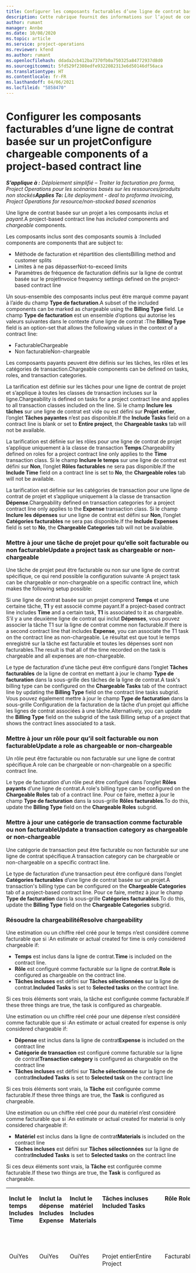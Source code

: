```yaml
---
title: Configurer les composants facturables d’une ligne de contrat basée sur un projet
description: Cette rubrique fournit des informations sur l’ajout de composants facturables aux lignes de contrat dans Project Operations.
author: rumant
manager: Annbe
ms.date: 10/08/2020
ms.topic: article
ms.service: project-operations
ms.reviewer: kfend
ms.author: rumant
ms.openlocfilehash: ddada2cb412ba7370fb0a750325a84772937d8d0
ms.sourcegitcommit: 5fd529f2308edfe9322082313e6d50146df56aca
ms.translationtype: HT
ms.contentlocale: fr-FR
ms.lasthandoff: 04/06/2021
ms.locfileid: "5858470"
---
```

# <a name="configure-chargeable-components-of-a-project-based-contract-line"></a><span data-ttu-id="822e9-103">Configurer les composants facturables d’une ligne de contrat basée sur un projet</span><span class="sxs-lookup"><span data-stu-id="822e9-103">Configure chargeable components of a project-based contract line</span></span>

<span data-ttu-id="822e9-104">_**S’applique à :** Déploiement simplifié – Traiter la facturation pro forma, Project Operations pour les scénarios basés sur les ressources/produits non stockés_</span><span class="sxs-lookup"><span data-stu-id="822e9-104">_**Applies To:** Lite deployment - deal to proforma invoicing, Project Operations for resource/non-stocked based scenarios_</span></span>

<span data-ttu-id="822e9-105">Une ligne de contrat basée sur un projet a les composants *inclus* et *payant*.</span><span class="sxs-lookup"><span data-stu-id="822e9-105">A project-based contract line has *included* components and *chargeable* components.</span></span>

<span data-ttu-id="822e9-106">Les composants inclus sont des composants soumis à :</span><span class="sxs-lookup"><span data-stu-id="822e9-106">Included components are components that are subject to:</span></span>

  - <span data-ttu-id="822e9-107">Méthode de facturation et répartition des clients</span><span class="sxs-lookup"><span data-stu-id="822e9-107">Billing method and customer splits</span></span>
  - <span data-ttu-id="822e9-108">Limites à ne pas dépasser</span><span class="sxs-lookup"><span data-stu-id="822e9-108">Not-to-exceed limits</span></span> 
  - <span data-ttu-id="822e9-109">Paramètres de fréquence de facturation définis sur la ligne de contrat basée sur le projet</span><span class="sxs-lookup"><span data-stu-id="822e9-109">Invoice frequency settings defined on the project-based contract line</span></span>

<span data-ttu-id="822e9-110">Un sous-ensemble des composants inclus peut être marqué comme payant à l’aide du champ **Type de facturation**.</span><span class="sxs-lookup"><span data-stu-id="822e9-110">A subset of the included components can be marked as chargeable using the **Billing Type** field.</span></span> <span data-ttu-id="822e9-111">Le champ **Type de facturation** est un ensemble d’options qui autorise les valeurs suivantes dans le contexte d’une ligne de contrat :</span><span class="sxs-lookup"><span data-stu-id="822e9-111">The **Billing Type** field is an option-set that allows the following values in the context of a contract line:</span></span>

  - <span data-ttu-id="822e9-112">Facturable</span><span class="sxs-lookup"><span data-stu-id="822e9-112">Chargeable</span></span>
  - <span data-ttu-id="822e9-113">Non facturable</span><span class="sxs-lookup"><span data-stu-id="822e9-113">Non-chargeable</span></span>

<span data-ttu-id="822e9-114">Les composants payants peuvent être définis sur les tâches, les rôles et les catégories de transaction.</span><span class="sxs-lookup"><span data-stu-id="822e9-114">Chargeable components can be defined on tasks, roles, and transaction categories.</span></span>

<span data-ttu-id="822e9-115">La tarification est définie sur les tâches pour une ligne de contrat de projet et s’applique à toutes les classes de transaction incluses sur la ligne.</span><span class="sxs-lookup"><span data-stu-id="822e9-115">Chargeability is defined on tasks for a project contract line and applies to all transaction classes included on the line.</span></span> <span data-ttu-id="822e9-116">Si le champ **Inclure les tâches** sur une ligne de contrat est vide ou est défini sur **Projet entier**, l’onglet **Tâches payantes** n’est pas disponible.</span><span class="sxs-lookup"><span data-stu-id="822e9-116">If the **Include Tasks** field on a contract line is blank or set to **Entire project**, the **Chargeable tasks** tab will not be available.</span></span>

<span data-ttu-id="822e9-117">La tarification est définie sur les rôles pour une ligne de contrat de projet s’applique uniquement à la classe de transaction **Temps**.</span><span class="sxs-lookup"><span data-stu-id="822e9-117">Chargeability defined on roles for a project contract line only applies to the **Time** transaction class.</span></span> <span data-ttu-id="822e9-118">Si le champ **Inclure le temps** sur une ligne de contrat est défini sur **Non**, l’onglet **Rôles facturables** ne sera pas disponible.</span><span class="sxs-lookup"><span data-stu-id="822e9-118">If the **Include Time** field on a contract line is set to **No**, the **Chargeable roles** tab will not be available.</span></span>

<span data-ttu-id="822e9-119">La tarification est définie sur les catégories de transaction pour une ligne de contrat de projet et s’applique uniquement à la classe de transaction **Dépense**.</span><span class="sxs-lookup"><span data-stu-id="822e9-119">Chargeability defined on transaction categories for a project contract line only applies to the **Expense** transaction class.</span></span> <span data-ttu-id="822e9-120">Si le champ **Inclure les dépenses** sur une ligne de contrat est défini sur **Non**, l’onglet **Catégories facturables** ne sera pas disponible.</span><span class="sxs-lookup"><span data-stu-id="822e9-120">If the **Include Expenses** field is set to **No**, the **Chargeable Categories** tab will not be available.</span></span>

### <a name="update-a-project-task-as-chargeable-or-non-chargeable"></a><span data-ttu-id="822e9-121">Mettre à jour une tâche de projet pour qu’elle soit facturable ou non facturable</span><span class="sxs-lookup"><span data-stu-id="822e9-121">Update a project task as chargeable or non-chargeable</span></span>

<span data-ttu-id="822e9-122">Une tâche de projet peut être facturable ou non sur une ligne de contrat spécifique, ce qui rend possible la configuration suivante :</span><span class="sxs-lookup"><span data-stu-id="822e9-122">A project task can be chargeable or non-chargeable on a specific contract line, which makes the following setup possible:</span></span>

<span data-ttu-id="822e9-123">Si une ligne de contrat basée sur un projet comprend **Temps** et une certaine tâche, **T1** y est associé comme payant.</span><span class="sxs-lookup"><span data-stu-id="822e9-123">If a project-based contract line includes **Time** and a certain task, **T1** is associated to it as chargeable.</span></span> <span data-ttu-id="822e9-124">S’il y a une deuxième ligne de contrat qui inclut **Dépenses**, vous pouvez associer la tâche T1 sur la ligne de contrat comme non facturable.</span><span class="sxs-lookup"><span data-stu-id="822e9-124">If there is a second contract line that includes **Expense**, you can associate the T1 task on the contract line as non-chargeable.</span></span> <span data-ttu-id="822e9-125">Le résultat est que tout le temps enregistré sur la tâche est facturable et toutes les dépenses sont non facturables.</span><span class="sxs-lookup"><span data-stu-id="822e9-125">The result is that all of the time recorded on the task is chargeable and all expenses are non-chargeable.</span></span>

<span data-ttu-id="822e9-126">Le type de facturation d’une tâche peut être configuré dans l’onglet **Tâches facturables** de la ligne de contrat en mettant à jour le champ **Type de facturation** dans la sous-grille des tâches de la ligne de contrat.</span><span class="sxs-lookup"><span data-stu-id="822e9-126">A task's billing type can be configured on the **Chargeable Tasks** tab of the contract line by updating the **Billing Type** field on the contract line tasks subgrid.</span></span> <span data-ttu-id="822e9-127">Vous pouvez également mettre à jour le champ **Type de facturation** dans la sous-grille Configuration de la facturation de la tâche d’un projet qui affiche les lignes de contrat associées à une tâche.</span><span class="sxs-lookup"><span data-stu-id="822e9-127">Alternatively, you can update the **Billing Type** field on the subgrid of the task Billing setup of a project that shows the contract lines associated to a task.</span></span>

### <a name="update-a-role-as-chargeable-or-non-chargeable"></a><span data-ttu-id="822e9-128">Mettre à jour un rôle pour qu’il soit facturable ou non facturable</span><span class="sxs-lookup"><span data-stu-id="822e9-128">Update a role as chargeable or non-chargeable</span></span>

<span data-ttu-id="822e9-129">Un rôle peut être facturable ou non facturable sur une ligne de contrat spécifique.</span><span class="sxs-lookup"><span data-stu-id="822e9-129">A role can be chargeable or non-chargeable on a specific contract line.</span></span>

<span data-ttu-id="822e9-130">Le type de facturation d’un rôle peut être configuré dans l’onglet **Rôles payants** d’une ligne de contrat.</span><span class="sxs-lookup"><span data-stu-id="822e9-130">A role's billing type can be configured on the **Chargeable Roles** tab of a contract line.</span></span> <span data-ttu-id="822e9-131">Pour ce faire, mettez à jour le champ **Type de facturation** dans la sous-grille **Rôles facturables**.</span><span class="sxs-lookup"><span data-stu-id="822e9-131">To do this, update the **Billing Type** field on the **Chargeable Roles** subgrid.</span></span>

### <a name="update-a-transaction-category-as-chargeable-or-non-chargeable"></a><span data-ttu-id="822e9-132">Mettre à jour une catégorie de transaction comme facturable ou non facturable</span><span class="sxs-lookup"><span data-stu-id="822e9-132">Update a transaction category as chargeable or non-chargeable</span></span>

<span data-ttu-id="822e9-133">Une catégorie de transaction peut être facturable ou non facturable sur une ligne de contrat spécifique.</span><span class="sxs-lookup"><span data-stu-id="822e9-133">A transaction category can be chargeable or non-chargeable on a specific contract line.</span></span>

<span data-ttu-id="822e9-134">Le type de facturation d’une transaction peut être configuré dans l’onglet **Catégories facturables** d’une ligne de contrat basée sur un projet.</span><span class="sxs-lookup"><span data-stu-id="822e9-134">A transaction's billing type can be configured on the **Chargeable Categories** tab of a project-based contract line.</span></span> <span data-ttu-id="822e9-135">Pour ce faire, mettez à jour le champ **Type de facturation** dans la sous-grille **Catégories facturables**.</span><span class="sxs-lookup"><span data-stu-id="822e9-135">To do this, update the **Billing Type** field on the **Chargeable Categories** subgrid.</span></span>

### <a name="resolve-chargeability"></a><span data-ttu-id="822e9-136">Résoudre la chargeabilité</span><span class="sxs-lookup"><span data-stu-id="822e9-136">Resolve chargeability</span></span>

<span data-ttu-id="822e9-137">Une estimation ou un chiffre réel créé pour le temps n’est considéré comme facturable que si :</span><span class="sxs-lookup"><span data-stu-id="822e9-137">An estimate or actual created for time is only considered chargeable if:</span></span>

   - <span data-ttu-id="822e9-138">**Temps** est inclus dans la ligne de contrat.</span><span class="sxs-lookup"><span data-stu-id="822e9-138">**Time** is included on the contract line.</span></span>
   - <span data-ttu-id="822e9-139">**Rôle** est configuré comme facturable sur la ligne de contrat.</span><span class="sxs-lookup"><span data-stu-id="822e9-139">**Role** is configured as chargeable on the contract line.</span></span>
   - <span data-ttu-id="822e9-140">**Tâches incluses** est défini sur **Tâches sélectionnées** sur la ligne de contrat.</span><span class="sxs-lookup"><span data-stu-id="822e9-140">**Included Tasks** is set to **Selected tasks** on the contract line.</span></span>
 
 <span data-ttu-id="822e9-141">Si ces trois éléments sont vrais, la tâche est configurée comme facturable.</span><span class="sxs-lookup"><span data-stu-id="822e9-141">If these three things are true, the task is configured as chargeable.</span></span> 

<span data-ttu-id="822e9-142">Une estimation ou un chiffre réel créé pour une dépense n’est considéré comme facturable que si :</span><span class="sxs-lookup"><span data-stu-id="822e9-142">An estimate or actual created for expense is only considered chargeable if:</span></span>

   - <span data-ttu-id="822e9-143">**Dépense** est inclus dans la ligne de contrat</span><span class="sxs-lookup"><span data-stu-id="822e9-143">**Expense** is included on the contract line</span></span>
   - <span data-ttu-id="822e9-144">**Catégorie de transaction** est configuré comme facturable sur la ligne de contrat</span><span class="sxs-lookup"><span data-stu-id="822e9-144">**Transaction category** is configured as chargeable on the contract line</span></span>
   - <span data-ttu-id="822e9-145">**Tâches incluses** est défini sur **Tâche sélectionnée** sur la ligne de contrat</span><span class="sxs-lookup"><span data-stu-id="822e9-145">**Included Tasks** is set to **Selected task** on the contract line</span></span>
  
 <span data-ttu-id="822e9-146">Si ces trois éléments sont vrais, la **Tâche** est configurée comme facturable.</span><span class="sxs-lookup"><span data-stu-id="822e9-146">If these three things are true, the **Task** is configured as chargeable.</span></span> 

<span data-ttu-id="822e9-147">Une estimation ou un chiffre réel créé pour du matériel n’est considéré comme facturable que si :</span><span class="sxs-lookup"><span data-stu-id="822e9-147">An estimate or actual created for material is only considered chargeable if:</span></span>

   - <span data-ttu-id="822e9-148">**Matériel** est inclus dans la ligne de contrat</span><span class="sxs-lookup"><span data-stu-id="822e9-148">**Materials** is included on the contract line</span></span>
   - <span data-ttu-id="822e9-149">**Tâches incluses** est défini sur **Tâches sélectionnées** sur la ligne de contrat</span><span class="sxs-lookup"><span data-stu-id="822e9-149">**Included Tasks** is set to **Selected tasks** on the contract line</span></span>

<span data-ttu-id="822e9-150">Si ces deux éléments sont vrais, la **Tâche** est configurée comme facturable.</span><span class="sxs-lookup"><span data-stu-id="822e9-150">If these two things are true, the **Task** is configured as chargeable.</span></span> 

<table border="0" cellspacing="0" cellpadding="0">
    <tbody>
        <tr>
            <td width="70" valign="top">
                <p><span data-ttu-id="822e9-151">
                    <strong>Inclut le temps</strong>
                </span><span class="sxs-lookup"><span data-stu-id="822e9-151">
                    <strong>Includes Time</strong>
                </span></span></p>
            </td>
            <td width="78" valign="top">
                <p><span data-ttu-id="822e9-152">
                    <strong>Inclut la dépense</strong>
                    <strong></strong>
                </span><span class="sxs-lookup"><span data-stu-id="822e9-152">
                    <strong>Includes Expense</strong>
                    <strong></strong>
                </span></span></p>
            </td>
            <td width="63" valign="top">
                <p><span data-ttu-id="822e9-153">
                    <strong>Inclut le matériel</strong>
                    <strong></strong>
                </span><span class="sxs-lookup"><span data-stu-id="822e9-153">
                    <strong>Includes Materials</strong>
                    <strong></strong>
                </span></span></p>
            </td>
            <td width="75" valign="top">
                <p><span data-ttu-id="822e9-154">
                    <strong>Tâches incluses</strong>
                    <strong></strong>
                </span><span class="sxs-lookup"><span data-stu-id="822e9-154">
                    <strong>Included Tasks</strong>
                    <strong></strong>
                </span></span></p>
            </td>
            <td width="65" valign="top">
                <p><span data-ttu-id="822e9-155">
                    <strong>Rôle</strong>
                    <strong></strong>
                </span><span class="sxs-lookup"><span data-stu-id="822e9-155">
                    <strong>Role</strong>
                    <strong></strong>
                </span></span></p>
            </td>
            <td width="70" valign="top">
                <p><span data-ttu-id="822e9-156">
                    <strong>Catégorie</strong>
                    <strong></strong>
                </span><span class="sxs-lookup"><span data-stu-id="822e9-156">
                    <strong>Category</strong>
                    <strong></strong>
                </span></span></p>
            </td>
            <td width="65" valign="top">
                <p><span data-ttu-id="822e9-157">
                    <strong>Tâche</strong>
                    <strong></strong>
                </span><span class="sxs-lookup"><span data-stu-id="822e9-157">
                    <strong>Task</strong>
                    <strong></strong>
                </span></span></p>
            </td>
            <td width="350" valign="top">
                <p><span data-ttu-id="822e9-158">
                    <strong>Impact sur le fait que l’élément soit facturable</strong>
                </span><span class="sxs-lookup"><span data-stu-id="822e9-158">
                    <strong>Chargeability impact</strong>
                </span></span></p>
            </td>
        </tr>
        <tr>
            <td width="70" valign="top">
                <p>
<span data-ttu-id="822e9-159">Oui</span><span class="sxs-lookup"><span data-stu-id="822e9-159">Yes</span></span> </p>
            </td>
            <td width="78" valign="top">
                <p>
<span data-ttu-id="822e9-160">Oui</span><span class="sxs-lookup"><span data-stu-id="822e9-160">Yes</span></span> </p>
            </td>
            <td width="63" valign="top">
                <p>
<span data-ttu-id="822e9-161">Oui</span><span class="sxs-lookup"><span data-stu-id="822e9-161">Yes</span></span> </p>
            </td>
            <td width="75" valign="top">
                <p>
<span data-ttu-id="822e9-162">Projet entier</span><span class="sxs-lookup"><span data-stu-id="822e9-162">Entire Project</span></span> </p>
            </td>
            <td width="65" valign="top">
                <p>
<span data-ttu-id="822e9-163">Facturable</span><span class="sxs-lookup"><span data-stu-id="822e9-163">Chargeable</span></span> </p>
            </td>
            <td width="70" valign="top">
                <p>
<span data-ttu-id="822e9-164">Facturable</span><span class="sxs-lookup"><span data-stu-id="822e9-164">Chargeable</span></span> </p>
            </td>
            <td width="65" valign="top">
                <p>
<span data-ttu-id="822e9-165">Impossible à définir</span><span class="sxs-lookup"><span data-stu-id="822e9-165">Can't be set</span></span> </p>
            </td>
            <td width="350" valign="top">
                <p>
<span data-ttu-id="822e9-166">Facturation à partir du chiffre réel de temps : <strong>Facturable</strong>
                </span><span class="sxs-lookup"><span data-stu-id="822e9-166">Billing on a time actual: <strong>Chargeable</strong>
                </span></span></p>
                <p>
<span data-ttu-id="822e9-167">Type de facturation à partir du chiffre réel de dépenses : <strong>Facturable</strong>
                </span><span class="sxs-lookup"><span data-stu-id="822e9-167">Billing type on expense actual: <strong>Chargeable</strong>
                </span></span></p>
                <p>
<span data-ttu-id="822e9-168">Type de facturation à partir du chiffre réel de matériel : <strong>Facturable</strong>
                </span><span class="sxs-lookup"><span data-stu-id="822e9-168">Billing type on material actual: <strong>Chargeable</strong>
                </span></span></p>
            </td>
        </tr>
        <tr>
            <td width="70" valign="top">
                <p>
<span data-ttu-id="822e9-169">Oui</span><span class="sxs-lookup"><span data-stu-id="822e9-169">Yes</span></span> </p>
            </td>
            <td width="78" valign="top">
                <p>
<span data-ttu-id="822e9-170">Oui</span><span class="sxs-lookup"><span data-stu-id="822e9-170">Yes</span></span> </p>
            </td>
            <td width="63" valign="top">
                <p>
<span data-ttu-id="822e9-171">Oui</span><span class="sxs-lookup"><span data-stu-id="822e9-171">Yes</span></span> </p>
            </td>
            <td width="75" valign="top">
                <p>
<span data-ttu-id="822e9-172">Tâches sélectionnées uniquement</span><span class="sxs-lookup"><span data-stu-id="822e9-172">Selected tasks only</span></span> </p>
            </td>
            <td width="65" valign="top">
                <p>
<span data-ttu-id="822e9-173">Facturable</span><span class="sxs-lookup"><span data-stu-id="822e9-173">Chargeable</span></span> </p>
            </td>
            <td width="70" valign="top">
                <p>
<span data-ttu-id="822e9-174">Facturable</span><span class="sxs-lookup"><span data-stu-id="822e9-174">Chargeable</span></span> </p>
            </td>
            <td width="65" valign="top">
                <p>
<span data-ttu-id="822e9-175">Facturable</span><span class="sxs-lookup"><span data-stu-id="822e9-175">Chargeable</span></span> </p>
            </td>
            <td width="350" valign="top">
                <p>
<span data-ttu-id="822e9-176">Facturation à partir du chiffre réel de temps : <strong>Facturable</strong>
                </span><span class="sxs-lookup"><span data-stu-id="822e9-176">Billing on a time actual: <strong>Chargeable</strong>
                </span></span></p>
                <p>
<span data-ttu-id="822e9-177">Type de facturation à partir du chiffre réel de dépenses : <strong>Facturable</strong>
                </span><span class="sxs-lookup"><span data-stu-id="822e9-177">Billing type on expense actual: <strong>Chargeable</strong>
                </span></span></p>
                <p>
<span data-ttu-id="822e9-178">Type de facturation à partir du chiffre réel de matériel : <strong>Facturable</strong>
                </span><span class="sxs-lookup"><span data-stu-id="822e9-178">Billing type on material actual: <strong>Chargeable</strong>
                </span></span></p>
            </td>
        </tr>
        <tr>
            <td width="70" valign="top">
                <p>
<span data-ttu-id="822e9-179">Oui</span><span class="sxs-lookup"><span data-stu-id="822e9-179">Yes</span></span> </p>
            </td>
            <td width="78" valign="top">
                <p>
<span data-ttu-id="822e9-180">Oui</span><span class="sxs-lookup"><span data-stu-id="822e9-180">Yes</span></span> </p>
            </td>
            <td width="63" valign="top">
                <p>
<span data-ttu-id="822e9-181">Oui</span><span class="sxs-lookup"><span data-stu-id="822e9-181">Yes</span></span> </p>
            </td>
            <td width="75" valign="top">
                <p>
<span data-ttu-id="822e9-182">Tâches sélectionnées uniquement</span><span class="sxs-lookup"><span data-stu-id="822e9-182">Selected tasks only</span></span> </p>
            </td>
            <td width="65" valign="top">
                <p><span data-ttu-id="822e9-183">
                    <strong>Non facturable</strong>
                </span><span class="sxs-lookup"><span data-stu-id="822e9-183">
                    <strong>Non - Chargeable</strong>
                </span></span></p>
            </td>
            <td width="70" valign="top">
                <p>
<span data-ttu-id="822e9-184">Facturable</span><span class="sxs-lookup"><span data-stu-id="822e9-184">Chargeable</span></span> </p>
            </td>
            <td width="65" valign="top">
                <p>
<span data-ttu-id="822e9-185">Facturable</span><span class="sxs-lookup"><span data-stu-id="822e9-185">Chargeable</span></span> </p>
            </td>
            <td width="350" valign="top">
                <p>
<span data-ttu-id="822e9-186">Facturation à partir du chiffre réel de temps : <strong>Non facturable</strong>
                </span><span class="sxs-lookup"><span data-stu-id="822e9-186">Billing on a time actual: <strong>Non-Chargeable</strong>
                </span></span></p>
                <p>
<span data-ttu-id="822e9-187">Type de facturation sur les dépenses réelles : facturable</span><span class="sxs-lookup"><span data-stu-id="822e9-187">Billing type on expense actual: Chargeable</span></span> </p>
                <p>
<span data-ttu-id="822e9-188">Type de facturation à partir du chiffre réel de matériel : Facturable</span><span class="sxs-lookup"><span data-stu-id="822e9-188">Billing type on material actual: Chargeable</span></span> </p>
            </td>
        </tr>
        <tr>
            <td width="70" valign="top">
                <p>
<span data-ttu-id="822e9-189">Oui</span><span class="sxs-lookup"><span data-stu-id="822e9-189">Yes</span></span> </p>
            </td>
            <td width="78" valign="top">
                <p>
<span data-ttu-id="822e9-190">Oui</span><span class="sxs-lookup"><span data-stu-id="822e9-190">Yes</span></span> </p>
            </td>
            <td width="63" valign="top">
                <p>
<span data-ttu-id="822e9-191">Oui</span><span class="sxs-lookup"><span data-stu-id="822e9-191">Yes</span></span> </p>
            </td>
            <td width="75" valign="top">
                <p>
<span data-ttu-id="822e9-192">Tâches sélectionnées uniquement</span><span class="sxs-lookup"><span data-stu-id="822e9-192">Selected tasks only</span></span> </p>
            </td>
            <td width="65" valign="top">
                <p>
<span data-ttu-id="822e9-193">Facturable</span><span class="sxs-lookup"><span data-stu-id="822e9-193">Chargeable</span></span> </p>
            </td>
            <td width="70" valign="top">
                <p>
<span data-ttu-id="822e9-194">Facturable</span><span class="sxs-lookup"><span data-stu-id="822e9-194">Chargeable</span></span> </p>
            </td>
            <td width="65" valign="top">
                <p><span data-ttu-id="822e9-195">
                    <strong>Non facturable</strong>
                </span><span class="sxs-lookup"><span data-stu-id="822e9-195">
                    <strong>Non-Chargeable</strong>
                </span></span></p>
            </td>
            <td width="350" valign="top">
                <p>
<span data-ttu-id="822e9-196">Facturation à partir du chiffre réel de temps : <strong>Non facturable</strong>
                </span><span class="sxs-lookup"><span data-stu-id="822e9-196">Billing on a time actual: <strong>Non-Chargeable</strong>
                </span></span></p>
                <p>
<span data-ttu-id="822e9-197">Type de facturation à partir du chiffre réel de dépenses : <strong>Non facturable</strong>
                </span><span class="sxs-lookup"><span data-stu-id="822e9-197">Billing type on expense actual: <strong>Non-Chargeable</strong>
                </span></span></p>
                <p>
<span data-ttu-id="822e9-198">Type de facturation à partir du chiffre réel de matériel : <strong>Non facturable</strong>
                </span><span class="sxs-lookup"><span data-stu-id="822e9-198">Billing type on material actual: <strong>Non-Chargeable</strong>
                </span></span></p>
            </td>
        </tr>
        <tr>
            <td width="70" valign="top">
                <p>
<span data-ttu-id="822e9-199">Oui</span><span class="sxs-lookup"><span data-stu-id="822e9-199">Yes</span></span> </p>
            </td>
            <td width="78" valign="top">
                <p>
<span data-ttu-id="822e9-200">Oui</span><span class="sxs-lookup"><span data-stu-id="822e9-200">Yes</span></span> </p>
            </td>
            <td width="63" valign="top">
                <p>
<span data-ttu-id="822e9-201">Oui</span><span class="sxs-lookup"><span data-stu-id="822e9-201">Yes</span></span> </p>
            </td>
            <td width="75" valign="top">
                <p>
<span data-ttu-id="822e9-202">Tâches sélectionnées uniquement</span><span class="sxs-lookup"><span data-stu-id="822e9-202">Selected tasks only</span></span> </p>
            </td>
            <td width="65" valign="top">
                <p><span data-ttu-id="822e9-203">
                    <strong>Non facturable</strong>
                </span><span class="sxs-lookup"><span data-stu-id="822e9-203">
                    <strong>Non-Chargeable</strong>
                </span></span></p>
            </td>
            <td width="70" valign="top">
                <p>
<span data-ttu-id="822e9-204">Facturable</span><span class="sxs-lookup"><span data-stu-id="822e9-204">Chargeable</span></span> </p>
            </td>
            <td width="65" valign="top">
                <p><span data-ttu-id="822e9-205">
                    <strong>Non facturable</strong>
                </span><span class="sxs-lookup"><span data-stu-id="822e9-205">
                    <strong>Non- Chargeable</strong>
                </span></span></p>
            </td>
            <td width="350" valign="top">
                <p>
<span data-ttu-id="822e9-206">Facturation à partir du chiffre réel de temps : <strong>Non facturable</strong>
                </span><span class="sxs-lookup"><span data-stu-id="822e9-206">Billing on a time actual: <strong>Non-Chargeable</strong>
                </span></span></p>
                <p>
<span data-ttu-id="822e9-207">Type de facturation à partir du chiffre réel de dépenses : <strong>Non facturable</strong>
                </span><span class="sxs-lookup"><span data-stu-id="822e9-207">Billing type on expense actual: <strong>Non-Chargeable</strong>
                </span></span></p>
                <p>
<span data-ttu-id="822e9-208">Type de facturation à partir du chiffre réel de matériel : <strong>Non facturable</strong>
                </span><span class="sxs-lookup"><span data-stu-id="822e9-208">Billing type on material actual: <strong> Non-Chargeable</strong>
                </span></span></p>
            </td>
        </tr>
        <tr>
            <td width="70" valign="top">
                <p>
<span data-ttu-id="822e9-209">Oui</span><span class="sxs-lookup"><span data-stu-id="822e9-209">Yes</span></span> </p>
            </td>
            <td width="78" valign="top">
                <p>
<span data-ttu-id="822e9-210">Oui</span><span class="sxs-lookup"><span data-stu-id="822e9-210">Yes</span></span> </p>
            </td>
            <td width="63" valign="top">
                <p>
<span data-ttu-id="822e9-211">Oui</span><span class="sxs-lookup"><span data-stu-id="822e9-211">Yes</span></span> </p>
            </td>
            <td width="75" valign="top">
                <p>
<span data-ttu-id="822e9-212">Tâches sélectionnées uniquement</span><span class="sxs-lookup"><span data-stu-id="822e9-212">Selected tasks only</span></span> </p>
            </td>
            <td width="65" valign="top">
                <p><span data-ttu-id="822e9-213">
                    <strong>Non facturable</strong>
                </span><span class="sxs-lookup"><span data-stu-id="822e9-213">
                    <strong>Non-Chargeable</strong>
                </span></span></p>
            </td>
            <td width="70" valign="top">
                <p><span data-ttu-id="822e9-214">
                    <strong>Non facturable</strong>
                </span><span class="sxs-lookup"><span data-stu-id="822e9-214">
                    <strong>Non-Chargeable</strong>
                </span></span></p>
            </td>
            <td width="65" valign="top">
                <p>
<span data-ttu-id="822e9-215">Facturable</span><span class="sxs-lookup"><span data-stu-id="822e9-215">Chargeable</span></span> </p>
            </td>
            <td width="350" valign="top">
                <p>
<span data-ttu-id="822e9-216">Facturation à partir du chiffre réel de temps : <strong>Non facturable</strong>
                </span><span class="sxs-lookup"><span data-stu-id="822e9-216">Billing on a time actual: <strong>Non-Chargeable</strong>
                </span></span></p>
                <p>
<span data-ttu-id="822e9-217">Type de facturation à partir du chiffre réel de dépenses : <strong>Non facturable</strong>
                </span><span class="sxs-lookup"><span data-stu-id="822e9-217">Billing type on expense actual: <strong> Non-Chargeable</strong>
                </span></span></p>
                <p>
<span data-ttu-id="822e9-218">Type de facturation à partir du chiffre réel de matériel : Facturable</span><span class="sxs-lookup"><span data-stu-id="822e9-218">Billing type on material actual: Chargeable</span></span> </p>
            </td>
        </tr>
        <tr>
            <td width="70" valign="top">
                <p><span data-ttu-id="822e9-219">
                    <strong>No</strong>
                </span><span class="sxs-lookup"><span data-stu-id="822e9-219">
                    <strong>No</strong>
                </span></span></p>
            </td>
            <td width="78" valign="top">
                <p>
<span data-ttu-id="822e9-220">Oui</span><span class="sxs-lookup"><span data-stu-id="822e9-220">Yes</span></span> </p>
            </td>
            <td width="63" valign="top">
                <p>
<span data-ttu-id="822e9-221">Oui</span><span class="sxs-lookup"><span data-stu-id="822e9-221">Yes</span></span> </p>
            </td>
            <td width="75" valign="top">
                <p>
<span data-ttu-id="822e9-222">Projet entier</span><span class="sxs-lookup"><span data-stu-id="822e9-222">Entire Project</span></span> </p>
            </td>
            <td width="65" valign="top">
                <p>
<span data-ttu-id="822e9-223">Impossible à définir</span><span class="sxs-lookup"><span data-stu-id="822e9-223">Can't be set</span></span> </p>
            </td>
            <td width="70" valign="top">
                <p><span data-ttu-id="822e9-224">
                    <strong>Facturable</strong>
                </span><span class="sxs-lookup"><span data-stu-id="822e9-224">
                    <strong>Chargeable</strong>
                </span></span></p>
            </td>
            <td width="65" valign="top">
                <p>
<span data-ttu-id="822e9-225">Impossible à définir</span><span class="sxs-lookup"><span data-stu-id="822e9-225">Can't be set</span></span> </p>
            </td>
            <td width="350" valign="top">
                <p>
<span data-ttu-id="822e9-226">Facturation à partir du chiffre réel de temps : <strong>Non disponible</strong>
                </span><span class="sxs-lookup"><span data-stu-id="822e9-226">Billing on a time actual: <strong>Not available</strong>
                </span></span></p>
                <p>
<span data-ttu-id="822e9-227">Type de facturation sur les dépenses réelles : facturable</span><span class="sxs-lookup"><span data-stu-id="822e9-227">Billing type on expense actual: Chargeable</span></span> </p>
                <p>
<span data-ttu-id="822e9-228">Type de facturation à partir du chiffre réel de matériel : Facturable</span><span class="sxs-lookup"><span data-stu-id="822e9-228">Billing type on material actual: Chargeable</span></span> </p>
            </td>
        </tr>
        <tr>
            <td width="70" valign="top">
                <p><span data-ttu-id="822e9-229">
                    <strong>No</strong>
                </span><span class="sxs-lookup"><span data-stu-id="822e9-229">
                    <strong>No</strong>
                </span></span></p>
            </td>
            <td width="78" valign="top">
                <p>
<span data-ttu-id="822e9-230">Oui</span><span class="sxs-lookup"><span data-stu-id="822e9-230">Yes</span></span> </p>
            </td>
            <td width="63" valign="top">
                <p>
<span data-ttu-id="822e9-231">Oui</span><span class="sxs-lookup"><span data-stu-id="822e9-231">Yes</span></span> </p>
            </td>
            <td width="75" valign="top">
                <p>
<span data-ttu-id="822e9-232">Projet entier</span><span class="sxs-lookup"><span data-stu-id="822e9-232">Entire Project</span></span> </p>
            </td>
            <td width="65" valign="top">
                <p>
<span data-ttu-id="822e9-233">Impossible à définir</span><span class="sxs-lookup"><span data-stu-id="822e9-233">Can't be set</span></span> </p>
            </td>
            <td width="70" valign="top">
                <p><span data-ttu-id="822e9-234">
                    <strong>Non facturable</strong>
                </span><span class="sxs-lookup"><span data-stu-id="822e9-234">
                    <strong>Non-Chargeable</strong>
                </span></span></p>
            </td>
            <td width="65" valign="top">
                <p>
<span data-ttu-id="822e9-235">Impossible à définir</span><span class="sxs-lookup"><span data-stu-id="822e9-235">Can't be set</span></span> </p>
            </td>
            <td width="350" valign="top">
                <p>
<span data-ttu-id="822e9-236">Facturation à partir du chiffre réel de temps : <strong>Non disponible</strong>
                </span><span class="sxs-lookup"><span data-stu-id="822e9-236">Billing on a time actual: <strong>Not available</strong>
                </span></span></p>
                <p>
<span data-ttu-id="822e9-237">Type de facturation à partir du chiffre réel de dépenses : <strong>Non facturable</strong>
                </span><span class="sxs-lookup"><span data-stu-id="822e9-237">Billing type on expense actual: <strong> Non-chargeable</strong>
                </span></span></p>
                <p>
<span data-ttu-id="822e9-238">Type de facturation à partir du chiffre réel de matériel : Facturable</span><span class="sxs-lookup"><span data-stu-id="822e9-238">Billing type on material actual: Chargeable</span></span> </p>
            </td>
        </tr>
        <tr>
            <td width="70" valign="top">
                <p>
<span data-ttu-id="822e9-239">Oui</span><span class="sxs-lookup"><span data-stu-id="822e9-239">Yes</span></span> </p>
            </td>
            <td width="78" valign="top">
                <p><span data-ttu-id="822e9-240">
                    <strong>No</strong>
                </span><span class="sxs-lookup"><span data-stu-id="822e9-240">
                    <strong>No</strong>
                </span></span></p>
            </td>
            <td width="63" valign="top">
                <p>
<span data-ttu-id="822e9-241">Oui</span><span class="sxs-lookup"><span data-stu-id="822e9-241">Yes</span></span> </p>
            </td>
            <td width="75" valign="top">
                <p>
<span data-ttu-id="822e9-242">Projet entier</span><span class="sxs-lookup"><span data-stu-id="822e9-242">Entire Project</span></span> </p>
            </td>
            <td width="65" valign="top">
                <p>
<span data-ttu-id="822e9-243">Facturable</span><span class="sxs-lookup"><span data-stu-id="822e9-243">Chargeable</span></span> </p>
            </td>
            <td width="70" valign="top">
                <p>
<span data-ttu-id="822e9-244">Impossible à définir</span><span class="sxs-lookup"><span data-stu-id="822e9-244">Can't be set</span></span> </p>
            </td>
            <td width="65" valign="top">
                <p>
<span data-ttu-id="822e9-245">Impossible à définir</span><span class="sxs-lookup"><span data-stu-id="822e9-245">Can't be set</span></span> </p>
            </td>
            <td width="350" valign="top">
                <p>
<span data-ttu-id="822e9-246">Facturation à l’heure actuelle : Facturable</span><span class="sxs-lookup"><span data-stu-id="822e9-246">Billing on a time actual: Chargeable</span></span> </p>
                <p>
<span data-ttu-id="822e9-247">Type de facturation à partir du chiffre réel de dépenses : <strong>Non disponible</strong>
                </span><span class="sxs-lookup"><span data-stu-id="822e9-247">Billing type on expense actual:<strong> Not available</strong>
                </span></span></p>
                <p>
<span data-ttu-id="822e9-248">Type de facturation à partir du chiffre réel de matériel : Facturable</span><span class="sxs-lookup"><span data-stu-id="822e9-248">Billing type on material actual: Chargeable</span></span> </p>
            </td>
        </tr>
        <tr>
            <td width="70" valign="top">
                <p>
<span data-ttu-id="822e9-249">Oui</span><span class="sxs-lookup"><span data-stu-id="822e9-249">Yes</span></span> </p>
            </td>
            <td width="78" valign="top">
                <p><span data-ttu-id="822e9-250">
                    <strong>No</strong>
                </span><span class="sxs-lookup"><span data-stu-id="822e9-250">
                    <strong>No</strong>
                </span></span></p>
            </td>
            <td width="63" valign="top">
                <p>
<span data-ttu-id="822e9-251">Oui</span><span class="sxs-lookup"><span data-stu-id="822e9-251">Yes</span></span> </p>
            </td>
            <td width="75" valign="top">
                <p>
<span data-ttu-id="822e9-252">Projet entier</span><span class="sxs-lookup"><span data-stu-id="822e9-252">Entire Project</span></span> </p>
            </td>
            <td width="65" valign="top">
                <p><span data-ttu-id="822e9-253">
                    <strong>Non facturable</strong>
                </span><span class="sxs-lookup"><span data-stu-id="822e9-253">
                    <strong>Non-Chargeable</strong>
                </span></span></p>
            </td>
            <td width="70" valign="top">
                <p>
<span data-ttu-id="822e9-254">Impossible à définir</span><span class="sxs-lookup"><span data-stu-id="822e9-254">Can't be set</span></span> </p>
            </td>
            <td width="65" valign="top">
                <p>
<span data-ttu-id="822e9-255">Impossible à définir</span><span class="sxs-lookup"><span data-stu-id="822e9-255">Can't be set</span></span> </p>
            </td>
            <td width="350" valign="top">
                <p>
<span data-ttu-id="822e9-256">Facturation à partir du chiffre réel de temps : <strong>Non facturable</strong>
                </span><span class="sxs-lookup"><span data-stu-id="822e9-256">Billing on a time actual: <strong>Non-chargeable </strong>
                </span></span></p>
                <p>
<span data-ttu-id="822e9-257">Type de facturation à partir du chiffre réel de dépenses : <strong>Non disponible</strong>
                </span><span class="sxs-lookup"><span data-stu-id="822e9-257">Billing type on expense actual:<strong> Not available</strong>
                </span></span></p>
                <p>
<span data-ttu-id="822e9-258">Type de facturation à partir du chiffre réel de matériel : Facturable</span><span class="sxs-lookup"><span data-stu-id="822e9-258">Billing type on material actual: Chargeable</span></span> </p>
            </td>
        </tr>
        <tr>
            <td width="70" valign="top">
                <p>
<span data-ttu-id="822e9-259">Oui</span><span class="sxs-lookup"><span data-stu-id="822e9-259">Yes</span></span> </p>
            </td>
            <td width="78" valign="top">
                <p>
<span data-ttu-id="822e9-260">Oui</span><span class="sxs-lookup"><span data-stu-id="822e9-260">Yes</span></span> </p>
            </td>
            <td width="63" valign="top">
                <p><span data-ttu-id="822e9-261">
                    <strong>No</strong>
                </span><span class="sxs-lookup"><span data-stu-id="822e9-261">
                    <strong>No</strong>
                </span></span></p>
            </td>
            <td width="75" valign="top">
                <p>
<span data-ttu-id="822e9-262">Projet entier</span><span class="sxs-lookup"><span data-stu-id="822e9-262">Entire Project</span></span> </p>
            </td>
            <td width="65" valign="top">
                <p>
<span data-ttu-id="822e9-263">Facturable</span><span class="sxs-lookup"><span data-stu-id="822e9-263">Chargeable</span></span> </p>
            </td>
            <td width="70" valign="top">
                <p>
<span data-ttu-id="822e9-264">Facturable</span><span class="sxs-lookup"><span data-stu-id="822e9-264">Chargeable</span></span> </p>
            </td>
            <td width="65" valign="top">
                <p>
<span data-ttu-id="822e9-265">Impossible à définir</span><span class="sxs-lookup"><span data-stu-id="822e9-265">Can't be set</span></span> </p>
            </td>
            <td width="350" valign="top">
                <p>
<span data-ttu-id="822e9-266">Facturation à l’heure actuelle : Facturable</span><span class="sxs-lookup"><span data-stu-id="822e9-266">Billing on a time actual: Chargeable</span></span> </p>
                <p>
<span data-ttu-id="822e9-267">Type de facturation sur les dépenses réelles : facturable</span><span class="sxs-lookup"><span data-stu-id="822e9-267">Billing type on expense actual: Chargeable</span></span> </p>
                <p>
<span data-ttu-id="822e9-268">Type de facturation à partir du chiffre réel de matériel : <strong>Non disponible</strong>
                </span><span class="sxs-lookup"><span data-stu-id="822e9-268">Billing type on material actual: <strong> Not available</strong>
                </span></span></p>
            </td>
        </tr>
        <tr>
            <td width="70" valign="top">
                <p>
<span data-ttu-id="822e9-269">Oui</span><span class="sxs-lookup"><span data-stu-id="822e9-269">Yes</span></span> </p>
            </td>
            <td width="78" valign="top">
                <p>
<span data-ttu-id="822e9-270">Oui</span><span class="sxs-lookup"><span data-stu-id="822e9-270">Yes</span></span> </p>
            </td>
            <td width="63" valign="top">
                <p><span data-ttu-id="822e9-271">
                    <strong>No</strong>
                </span><span class="sxs-lookup"><span data-stu-id="822e9-271">
                    <strong>No</strong>
                </span></span></p>
            </td>
            <td width="75" valign="top">
                <p>
<span data-ttu-id="822e9-272">Projet entier</span><span class="sxs-lookup"><span data-stu-id="822e9-272">Entire Project</span></span> </p>
            </td>
            <td width="65" valign="top">
                <p><span data-ttu-id="822e9-273">
                    <strong>Non facturable</strong>
                </span><span class="sxs-lookup"><span data-stu-id="822e9-273">
                    <strong>Non-Chargeable</strong>
                </span></span></p>
            </td>
            <td width="70" valign="top">
                <p><span data-ttu-id="822e9-274">
                    <strong>Non facturable</strong>
                </span><span class="sxs-lookup"><span data-stu-id="822e9-274">
                    <strong>Non-chargeable</strong>
                </span></span></p>
            </td>
            <td width="65" valign="top">
                <p>
<span data-ttu-id="822e9-275">Impossible à définir</span><span class="sxs-lookup"><span data-stu-id="822e9-275">Can't be set</span></span> </p>
            </td>
            <td width="350" valign="top">
                <p>
<span data-ttu-id="822e9-276">Facturation à partir du chiffre réel de temps : <strong>Non facturable</strong>
                </span><span class="sxs-lookup"><span data-stu-id="822e9-276">Billing on a time actual: <strong>Non-chargeable </strong>
                </span></span></p>
                <p>
<span data-ttu-id="822e9-277">Type de facturation à partir du chiffre réel de dépenses : <strong>Non facturable</strong>
                </span><span class="sxs-lookup"><span data-stu-id="822e9-277">Billing type on expense actual:<strong> Non-chargeable </strong>
                </span></span></p>
                <p>
<span data-ttu-id="822e9-278">Type de facturation à partir du chiffre réel de matériel : <strong>Non disponible</strong>
                </span><span class="sxs-lookup"><span data-stu-id="822e9-278">Billing type on material actual:<strong> Not available</strong>
                </span></span></p>
            </td>
        </tr>
    </tbody>
</table>





[!INCLUDE[footer-include](../../includes/footer-banner.md)]
